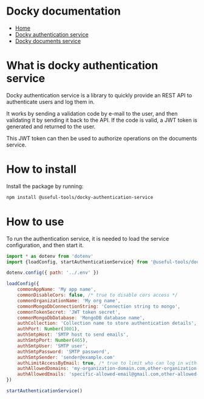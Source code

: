 # Docky documentation

- [Home](../readme.md)
- [Docky authentication service](../authentication-service/README.md)
- [Docky documents service](../documents-service/README.md)

# What is docky authentication service

Docky authentication service is a library to quickly provide an REST API to authenticate users and log them in.

It works by sending a validation code by e-mail to the user, and then validating it by sending it back to the API. If the code is valid, a JWT token is generated and returned to the user.

This JWT token can then be used to authorize operations on the documents service.

# How to install

Install the package by running:

```bash
npm install @useful-tools/docky-authentication-service
```

# How to use

To run the authentication service, it is needed to load the service configuration, and then start it.

```javascript
import * as dotenv from 'dotenv'
import {loadConfig, startAuthenticationService} from '@useful-tools/docky-authentication-service/dist'

dotenv.config({ path: '../.env' })

loadConfig({
    commonAppName: 'My app name',
    commonDisableCors: false, /* true to disable cors access */
    commonOrganizationName: 'My org name',
    commonMongoDbConnectionString: 'Connection string to mongo',
    commonTokenSecret: 'JWT token secret',
    commonMongoDbDatabase: 'MongoDB database name',
    authCollection: 'Collection name to store authentication details',
    authPort: Number(3001),
    authSmtpHost: 'SMTP host to send emails',
    authSmtpPort: Number(465),
    authSmtpUser: 'SMTP user',
    authSmtpPassword: 'SMTP password',
    authSmtpSender: 'sender@example.com'
    authLimitAccessByEmail: true, /* true to limit who can log in with the two following params */
    authAllowedDomains: 'my-organization-domain.com,other-organization-domain.com',
    authAllowedEmails: 'specific-allowed-email@gmail.com,other-allowed-email@outlook.com'
})

startAuthenticationService()
```
